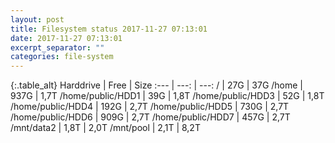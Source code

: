 ```yaml
---
layout: post
title: Filesystem status 2017-11-27 07:13:01
date: 2017-11-27 07:13:01
excerpt_separator: ""
categories: file-system
---
```

{:.table_alt}
Harddrive | Free | Size
:--- | ---: | ---:
/ | 27G | 37G
/home | 937G | 1,7T
/home/public/HDD1 | 39G | 1,8T
/home/public/HDD3 | 52G | 1,8T
/home/public/HDD4 | 192G | 2,7T
/home/public/HDD5 | 730G | 2,7T
/home/public/HDD6 | 909G | 2,7T
/home/public/HDD7 | 457G | 2,7T
/mnt/data2 | 1,8T | 2,0T
/mnt/pool | 2,1T | 8,2T
